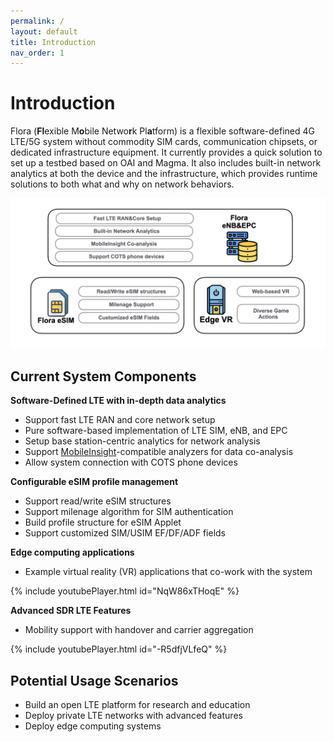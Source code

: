 ```yaml
---
permalink: /
layout: default
title: Introduction
nav_order: 1
---
```


#  Introduction


Flora (**Fl**exible M**o**bile Netwo**r**k Pl**a**tform) is a flexible software-defined 4G LTE/5G system without commodity SIM cards, communication chipsets, or dedicated infrastructure equipment. It currently provides a quick solution to set up a testbed based on OAI and Magma.
It also includes built-in network analytics at both the device and the infrastructure, which provides runtime solutions to both what and why on network behaviors.


![intro](figures/intro.png)



## Current System Components



**Software-Defined LTE with in-depth data analytics**
- Support fast LTE RAN and core network setup
- Pure software-based implementation of LTE SIM, eNB, and EPC
- Setup base station-centric analytics for network analysis
- Support [MobileInsight](http://www.mobileinsight.net/)-compatible analyzers for data co-analysis
- Allow system connection with COTS phone devices

**Configurable eSIM profile management**
- Support read/write eSIM structures
- Support milenage algorithm for SIM authentication
- Build profile structure for eSIM Applet
- Support customized SIM/USIM EF/DF/ADF fields


**Edge computing applications**
- Example virtual reality (VR) applications that co-work with the system


{% include youtubePlayer.html id="NqW86xTHoqE" %}



**Advanced SDR LTE Features**
- Mobility support with handover and carrier aggregation

{% include youtubePlayer.html id="-R5dfjVLfeQ" %}




## Potential Usage Scenarios
- Build an open LTE platform for research and education
- Deploy private LTE networks with advanced features
- Deploy edge computing systems




            
